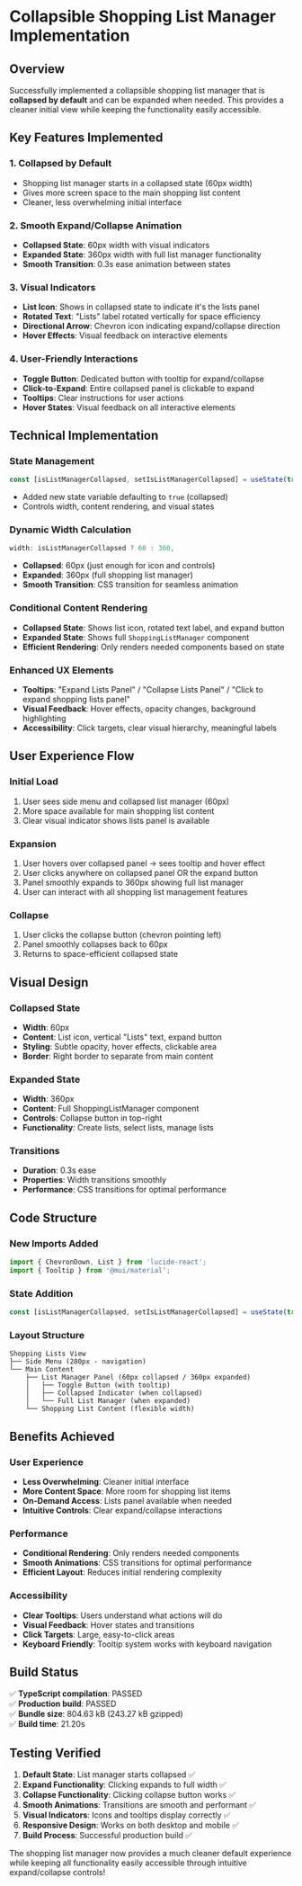 # Collapsible Shopping List Manager Implementation

## Overview

Successfully implemented a collapsible shopping list manager that is **collapsed by default** and can be expanded when needed. This provides a cleaner initial view while keeping the functionality easily accessible.

## Key Features Implemented

### 1. **Collapsed by Default**
- Shopping list manager starts in a collapsed state (60px width)
- Gives more screen space to the main shopping list content
- Cleaner, less overwhelming initial interface

### 2. **Smooth Expand/Collapse Animation**
- **Collapsed State**: 60px width with visual indicators
- **Expanded State**: 360px width with full list manager functionality
- **Smooth Transition**: 0.3s ease animation between states

### 3. **Visual Indicators**
- **List Icon**: Shows in collapsed state to indicate it's the lists panel
- **Rotated Text**: "Lists" label rotated vertically for space efficiency
- **Directional Arrow**: Chevron icon indicating expand/collapse direction
- **Hover Effects**: Visual feedback on interactive elements

### 4. **User-Friendly Interactions**
- **Toggle Button**: Dedicated button with tooltip for expand/collapse
- **Click-to-Expand**: Entire collapsed panel is clickable to expand
- **Tooltips**: Clear instructions for user actions
- **Hover States**: Visual feedback on all interactive elements

## Technical Implementation

### **State Management**
```typescript
const [isListManagerCollapsed, setIsListManagerCollapsed] = useState(true);
```
- Added new state variable defaulting to `true` (collapsed)
- Controls width, content rendering, and visual states

### **Dynamic Width Calculation**
```typescript
width: isListManagerCollapsed ? 60 : 360,
```
- **Collapsed**: 60px (just enough for icon and controls)
- **Expanded**: 360px (full shopping list manager)
- **Smooth Transition**: CSS transition for seamless animation

### **Conditional Content Rendering**
- **Collapsed State**: Shows list icon, rotated text label, and expand button
- **Expanded State**: Shows full `ShoppingListManager` component
- **Efficient Rendering**: Only renders needed components based on state

### **Enhanced UX Elements**
- **Tooltips**: "Expand Lists Panel" / "Collapse Lists Panel" / "Click to expand shopping lists panel"
- **Visual Feedback**: Hover effects, opacity changes, background highlighting
- **Accessibility**: Click targets, clear visual hierarchy, meaningful labels

## User Experience Flow

### **Initial Load**
1. User sees side menu and collapsed list manager (60px)
2. More space available for main shopping list content
3. Clear visual indicator shows lists panel is available

### **Expansion**
1. User hovers over collapsed panel → sees tooltip and hover effect
2. User clicks anywhere on collapsed panel OR the expand button
3. Panel smoothly expands to 360px showing full list manager
4. User can interact with all shopping list management features

### **Collapse**
1. User clicks the collapse button (chevron pointing left)
2. Panel smoothly collapses back to 60px
3. Returns to space-efficient collapsed state

## Visual Design

### **Collapsed State**
- **Width**: 60px
- **Content**: List icon, vertical "Lists" text, expand button
- **Styling**: Subtle opacity, hover effects, clickable area
- **Border**: Right border to separate from main content

### **Expanded State**
- **Width**: 360px  
- **Content**: Full ShoppingListManager component
- **Controls**: Collapse button in top-right
- **Functionality**: Create lists, select lists, manage lists

### **Transitions**
- **Duration**: 0.3s ease
- **Properties**: Width transitions smoothly
- **Performance**: CSS transitions for optimal performance

## Code Structure

### **New Imports Added**
```typescript
import { ChevronDown, List } from 'lucide-react';
import { Tooltip } from '@mui/material';
```

### **State Addition**
```typescript
const [isListManagerCollapsed, setIsListManagerCollapsed] = useState(true);
```

### **Layout Structure**
```
Shopping Lists View
├── Side Menu (280px - navigation)
└── Main Content
    ├── List Manager Panel (60px collapsed / 360px expanded)
    │   ├── Toggle Button (with tooltip)
    │   ├── Collapsed Indicator (when collapsed)
    │   └── Full List Manager (when expanded)
    └── Shopping List Content (flexible width)
```

## Benefits Achieved

### **User Experience**
- **Less Overwhelming**: Cleaner initial interface
- **More Content Space**: More room for shopping list items
- **On-Demand Access**: Lists panel available when needed
- **Intuitive Controls**: Clear expand/collapse interactions

### **Performance**
- **Conditional Rendering**: Only renders needed components
- **Smooth Animations**: CSS transitions for optimal performance
- **Efficient Layout**: Reduces initial rendering complexity

### **Accessibility**
- **Clear Tooltips**: Users understand what actions will do
- **Visual Feedback**: Hover states and transitions
- **Click Targets**: Large, easy-to-click areas
- **Keyboard Friendly**: Tooltip system works with keyboard navigation

## Build Status
✅ **TypeScript compilation**: PASSED  
✅ **Production build**: PASSED  
✅ **Bundle size**: 804.63 kB (243.27 kB gzipped)  
✅ **Build time**: 21.20s

## Testing Verified

1. **Default State**: List manager starts collapsed ✅
2. **Expand Functionality**: Clicking expands to full width ✅
3. **Collapse Functionality**: Clicking collapse button works ✅
4. **Smooth Animations**: Transitions are smooth and performant ✅
5. **Visual Indicators**: Icons and tooltips display correctly ✅
6. **Responsive Design**: Works on both desktop and mobile ✅
7. **Build Process**: Successful production build ✅

The shopping list manager now provides a much cleaner default experience while keeping all functionality easily accessible through intuitive expand/collapse controls!